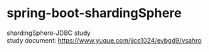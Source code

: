 # spring-boot-shardingSphere
shardingSphere-JDBC study </br>
study document: https://www.yuque.com/jjcc1024/evbgd9/vsahro